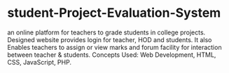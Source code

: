 # student-Project-Evaluation-System
an online platform for teachers to grade students in college projects. Designed website provides login for teacher, HOD and students. It also Enables teachers to assign or view marks and forum facility for interaction between teacher &amp; students. Concepts Used: Web Development, HTML, CSS, JavaScript, PHP.
